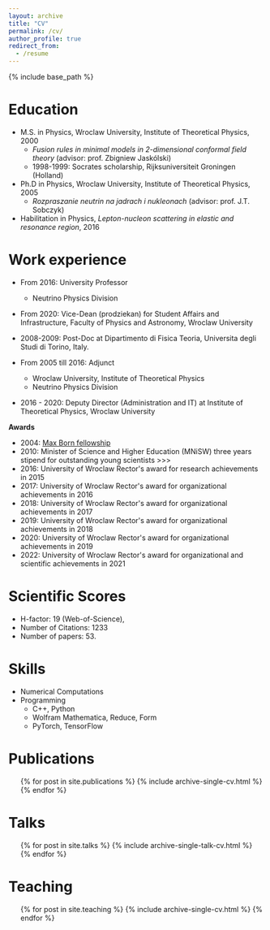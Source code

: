 ```yaml
---
layout: archive
title: "CV"
permalink: /cv/
author_profile: true
redirect_from:
  - /resume
---
```


{% include base_path %}

Education
======
* M.S. in Physics, Wroclaw University, Institute of Theoretical Physics, 2000
  * _Fusion rules in minimal models in 2-dimensional conformal field theory_ (advisor: prof. Zbigniew Jaskólski)
  * 1998-1999: Socrates scholarship, Rijksuniversiteit Groningen (Holland)
* Ph.D in Physics, Wroclaw University, Institute of Theoretical Physics, 2005
  * _Rozpraszanie neutrin na jadrach i nukleonach_ (advisor: prof. J.T. Sobczyk)
* Habilitation in Physics, _Lepton-nucleon scattering in elastic and resonance region_, 2016

Work experience
======
* From 2016: University Professor
    * Neutrino Physics Division
* From 2020: Vice-Dean (prodziekan) for Student Affairs and Infrastructure, Faculty of Physics and Astronomy, Wroclaw University 

* 2008-2009: Post-Doc at Dipartimento di Fisica Teoria, Universita degli Studi di Torino, Italy.

* From 2005 till 2016: Adjunct
  * Wroclaw University, Institute of Theoretical Physics
  * Neutrino Physics Division

* 2016 - 2020: Deputy Director (Administration and IT) at Institute of Theoretical Physics, Wroclaw University

__Awards__

* 2004: <a href="http://www.mborn-scholar.wroc.pl/index.php?nazwa=laureaci04">Max Born fellowship</a>
* 2010: Minister of Science and Higher Education (MNiSW) three years stipend for outstanding young scientists >>>
* 2016: University of Wroclaw Rector's award for research achievements in 2015
* 2017: University of Wroclaw Rector's award for organizational achievements in 2016
* 2018: University of Wroclaw Rector's award for organizational achievements in 2017
* 2019: University of Wroclaw Rector's award for organizational achievements in 2018
* 2020: University of Wroclaw Rector's award for organizational achievements in 2019
* 2022: University of Wroclaw Rector's award for organizational and scientific achievements in 2021


__Scientific Scores__
======
* H-factor: 19 (Web-of-Science), 
* Number of Citations: 1233
* Number of papers: 53. 

Skills
======
* Numerical Computations
* Programming
  * C++, Python
  * Wolfram Mathematica, Reduce, Form
  * PyTorch, TensorFlow

Publications
======
  <ul>{% for post in site.publications %}
    {% include archive-single-cv.html %}
  {% endfor %}</ul>
  
Talks
======
  <ul>{% for post in site.talks %}
    {% include archive-single-talk-cv.html %}
  {% endfor %}</ul>
  
Teaching
======
  <ul>{% for post in site.teaching %}
    {% include archive-single-cv.html %}
  {% endfor %}</ul>
  
